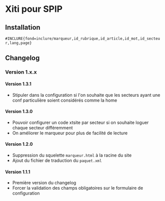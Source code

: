 # Xiti pour SPIP

## Installation

`#INCLURE{fond=inclure/marqueur,id_rubrique,id_article,id_mot,id_secteur,lang,page}`

## Changelog

### Version 1.x.x 

#### Version 1.3.1

* Stipuler dans la configuration si l'on souhaite que les secteurs ayant une conf particulière soient considérés comme la home

#### Version 1.3.0

* Pouvoir configurer un code xtsite par secteur si on souhaite loguer chaque secteur différemment
* On améliorer le marqueur pour plus de facilité de lecture

#### Version 1.2.0

* Suppression du squelette `marqueur.html` à la racine du site
* Ajout du fichier de traduction du `paquet.xml`

#### Version 1.1.1

* Première version du changelog
* Forcer la validation des champs obligatoires sur le formulaire de configuration